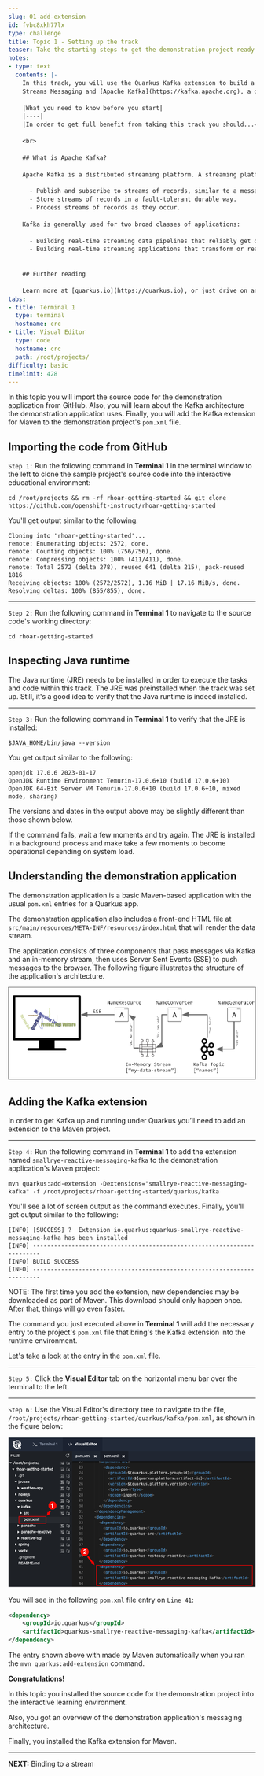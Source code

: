 ```yaml
---
slug: 01-add-extension
id: fvbc8xkh77lx
type: challenge
title: Topic 1 - Setting up the track
teaser: Take the starting steps to get the demonstration project ready
notes:
- type: text
  contents: |-
    In this track, you will use the Quarkus Kafka extension to build a streaming application using MicroProfile Reactive
    Streams Messaging and [Apache Kafka](https://kafka.apache.org), a distributed streaming platform.

    |What you need to know before you start|
    |----|
    |In order to get full benefit from taking this track you should...<br>• Have experience programming applications in Java using the [Maven](https://maven.apache.org/) framework.<br>• Have familiarity with using [Java annotations](https://openjdk.java.net/projects/type-annotations/). <br>• Have some introductory experience creating Java/Maven applications using Quarkus. <br>• Understand the basics of creating [event driven applications](https://www.redhat.com/en/topics/integration/what-is-event-driven-architecture) using message streams and message brokers, such as [Kafka](https://www.redhat.com/en/topics/integration/what-is-apache-kafka). <br>• Understand the [fundamentals of Kubernetes](https://www.redhat.com/en/topics/containers/what-is-kubernetes) in general and [Kubernetes operators](https://www.redhat.com/sysadmin/kubernetes-operators) in particular.|

    <br>

    ## What is Apache Kafka?

    Apache Kafka is a distributed streaming platform. A streaming platform has three key capabilities:

      - Publish and subscribe to streams of records, similar to a message queue or enterprise messaging system.
      - Store streams of records in a fault-tolerant durable way.
      - Process streams of records as they occur.

    Kafka is generally used for two broad classes of applications:

      - Building real-time streaming data pipelines that reliably get data between systems or applications
      - Building real-time streaming applications that transform or react to the streams of data


    ## Further reading

    Learn more at [quarkus.io](https://quarkus.io), or just drive on and get hands-on!
tabs:
- title: Terminal 1
  type: terminal
  hostname: crc
- title: Visual Editor
  type: code
  hostname: crc
  path: /root/projects/
difficulty: basic
timelimit: 428
---
```

In this topic you will import the source code for the demonstration application from GitHub. Also, you will learn about the Kafka architecture the demonstration application uses. Finally, you will add the Kafka extension for Maven to the demonstration project's `pom.xml` file.

## Importing the code from GitHub

`Step 1:` Run the following command in **Terminal 1** in the terminal window to the left to clone the sample project's source code into the interactive educational environment:

```
cd /root/projects && rm -rf rhoar-getting-started && git clone https://github.com/openshift-instruqt/rhoar-getting-started
```

You'll get output similar to the following:

```
Cloning into 'rhoar-getting-started'...
remote: Enumerating objects: 2572, done.
remote: Counting objects: 100% (756/756), done.
remote: Compressing objects: 100% (411/411), done.
remote: Total 2572 (delta 278), reused 641 (delta 215), pack-reused 1816
Receiving objects: 100% (2572/2572), 1.16 MiB | 17.16 MiB/s, done.
Resolving deltas: 100% (855/855), done.
```

----

`Step 2:` Run the following command in **Terminal 1** to navigate to the source code's working directory:

```
cd rhoar-getting-started
```

## Inspecting Java runtime

The Java runtime (JRE) needs to be installed in order to execute the tasks and code within this track. The JRE was preinstalled when the track was set up. Still, it's a good idea to verify that the Java runtime is indeed installed.

----

`Step 3:`  Run the following command in **Terminal 1** to verify that the JRE is installed:

```
$JAVA_HOME/bin/java --version
```

You get output similar to the following:

```console
openjdk 17.0.6 2023-01-17
OpenJDK Runtime Environment Temurin-17.0.6+10 (build 17.0.6+10)
OpenJDK 64-Bit Server VM Temurin-17.0.6+10 (build 17.0.6+10, mixed mode, sharing)
```
The versions and dates in the output above may be slightly different than those shown below.

If the command fails, wait a few moments and try again. The JRE is installed in a background process and make take a few moments to become operational depending on system load.

## Understanding the demonstration application

The demonstration application is a basic Maven-based application with the usual `pom.xml` entries for a Quarkus app.

The demonstration application also includes a front-end HTML file at `src/main/resources/META-INF/resources/index.html` that will render the data stream.

The application consists of three components that pass messages via Kafka and an in-memory stream, then uses Server Sent Events (SSE) to push messages to the browser. The following figure illustrates the structure of the application's architecture.

![Kafka Architecture](../assets/arch-overview.png)

## Adding the Kafka extension

In order to get Kafka up and running under Quarkus you’ll need to add an extension to the Maven project.

----

`Step 4:`  Run the following command in **Terminal 1** to add the extension named `smallrye-reactive-messaging-kafka` to the demonstration application's Maven project:

```
mvn quarkus:add-extension -Dextensions="smallrye-reactive-messaging-kafka" -f /root/projects/rhoar-getting-started/quarkus/kafka
```

You'll see a lot of screen output as the command executes. Finally, you'll get output similar to the following:

```console
[INFO] [SUCCESS] ?  Extension io.quarkus:quarkus-smallrye-reactive-messaging-kafka has been installed
[INFO] ------------------------------------------------------------------------
[INFO] BUILD SUCCESS
[INFO] ------------------------------------------------------------------------
```

NOTE: The first time you add the extension, new dependencies may be downloaded as part of Maven. This download should only happen once. After that, things will go even faster.

The command you just executed above in **Terminal 1** will add the necessary entry to the project's `pom.xml` file that bring's the Kafka extension into the runtime environment.

Let's take a look at the entry in the `pom.xml` file.

----

`Step 5:`  Click the **Visual Editor** tab on the horizontal menu bar over the terminal to the left.

----
`Step 6:` Use the Visual Editor's directory tree to navigate to the file, `/root/projects/rhoar-getting-started/quarkus/kafka/pom.xml`, as shown in the figure below:

![Maven Quarkus extension](../assets/added-extension.png)

You will see in the following `pom.xml` file entry on `Line 41`:

```xml
<dependency>
    <groupId>io.quarkus</groupId>
    <artifactId>quarkus-smallrye-reactive-messaging-kafka</artifactId>
</dependency>
```
The entry shown above with made by Maven automatically when you ran the `mvn quarkus:add-extension` command.

**Congratulations!**

In this topic you installed the source code for the demonstration project into the interactive learning environment.

Also, you got an overview of the demonstration application's messaging architecture.

Finally, you installed the Kafka extension for Maven.

----

**NEXT:** Binding to a stream

